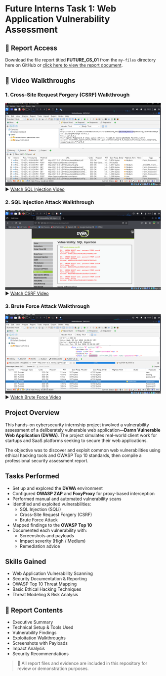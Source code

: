 # Future Interns Task 1: Web Application Vulnerability Assessment
## 📄 Report Access
Download the file report titled **FUTURE_CS_01** from the `my-files` directory here on GitHub or [click here to view the report document](https://docs.google.com/document/d/19hg6FjgMA2A8bazAmP3Q1tppQr-5Vz4O4PAlmmbsn4M/edit?usp=drivesdk).

## 🎥 Video Walkthroughs

### 1. Cross-Site Request Forgery (CSRF) Walkthrough   
[![Cross-Site Request Forgery (CSRF)](./thumbnail/successful-csrf-attack.PNG)](https://www.loom.com/share/a9108c6222db4738846342a406bf700a)  
▶️ [Watch SQL Injection Video](https://www.loom.com/share/a9108c6222db4738846342a406bf700a)


### 2. SQL Injection Attack Walkthrough  
[![SQL Injection Attack Video](./thumbnail/high-success.PNG)](https://drive.google.com/file/d/your-csrf-video-link-here/view)  
▶️ [Watch CSRF Video](https://drive.google.com/file/d/your-csrf-video-link-here/view)


### 3. Brute Force Attack Walkthrough  
[![Brute Force Video](./thumbnail/brute-pass-found.PNG)](https://www.loom.com/share/9c4a6c3f034940b5a42b1c251619545f)  
▶️ [Watch Brute Force Video](https://www.loom.com/share/9c4a6c3f034940b5a42b1c251619545f)



## Project Overview

This hands-on cybersecurity internship project involved a vulnerability assessment of a deliberately vulnerable web application—**Damn Vulnerable Web Application (DVWA)**. The project simulates real-world client work for startups and SaaS platforms seeking to secure their web applications.  

The objective was to discover and exploit common web vulnerabilities using ethical hacking tools and OWASP Top 10 standards, then compile a professional security assessment report.

## Tasks Performed

- Set up and explored the **DVWA** environment
- Configured **OWASP ZAP** and **FoxyProxy** for proxy-based interception
- Performed manual and automated vulnerability scans
- Identified and exploited vulnerabilities:
  - SQL Injection (SQLi)
  - Cross-Site Request Forgery (CSRF)
  - Brute Force Attack
- Mapped findings to the **OWASP Top 10**
- Documented each vulnerability with:
  - Screenshots and payloads
  - Impact severity (High / Medium)
  - Remediation advice

## Skills Gained

- Web Application Vulnerability Scanning  
- Security Documentation & Reporting  
- OWASP Top 10 Threat Mapping  
- Basic Ethical Hacking Techniques  
- Threat Modeling & Risk Analysis
  
## 📄 Report Contents

- Executive Summary  
- Technical Setup & Tools Used  
- Vulnerability Findings  
- Exploitation Walkthroughs  
- Screenshots with Payloads  
- Impact Analysis  
- Security Recommendations  

> 📂 All report files and evidence are included in this repository for review or demonstration purposes.

